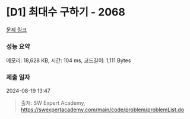 # [D1] 최대수 구하기 - 2068 

[문제 링크](https://swexpertacademy.com/main/code/problem/problemDetail.do?contestProbId=AV5QQhbqA4QDFAUq) 

### 성능 요약

메모리: 18,628 KB, 시간: 104 ms, 코드길이: 1,111 Bytes

### 제출 일자

2024-08-19 13:47



> 출처: SW Expert Academy, https://swexpertacademy.com/main/code/problem/problemList.do